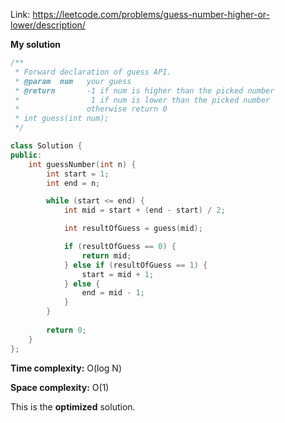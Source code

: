 Link: https://leetcode.com/problems/guess-number-higher-or-lower/description/

**My solution**  

```cpp
/** 
 * Forward declaration of guess API.
 * @param  num   your guess
 * @return 	     -1 if num is higher than the picked number
 *			      1 if num is lower than the picked number
 *               otherwise return 0
 * int guess(int num);
 */

class Solution {
public:
    int guessNumber(int n) {
        int start = 1;
        int end = n;

        while (start <= end) {
            int mid = start + (end - start) / 2;

            int resultOfGuess = guess(mid);

            if (resultOfGuess == 0) {
                return mid;
            } else if (resultOfGuess == 1) {
                start = mid + 1;
            } else {
                end = mid - 1;
            }
        }
        
        return 0;
    }
};
```

**Time complexity:** O(log N)

**Space complexity:** O(1)

This is the **optimized** solution.